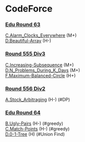 # CodeForce

### [Edu Round 63](https://codeforces.com/contest/1155)
[C.Alarm_Clocks_Everywhere](https://github.com/wisdompeak/CodeForce/tree/master/Edu_Round_63/C.Alarm_Clocks_Everywhere) (M+)    
[D.Beautiful-Array](https://github.com/wisdompeak/CodeForces/tree/master/Edu_Round_63/D.Beautiful-Array) (H-)   

### [Round 555 Div3](https://codeforces.com/contest/1157)
[C.Increasing-Subsequence](https://github.com/wisdompeak/CodeForces/tree/master/Round_555_Div3/C.Increasing-Subsequence) (M+)   
[D.N_Problems_During_K_Days](https://github.com/wisdompeak/CodeForces/tree/master/Round_555_Div3/D.N_Problems_During_K_Days) (M+)   
[F.Maximum-Balanced-Circle](https://github.com/wisdompeak/CodeForces/tree/master/Round_555_Div3/F.Maximum-Balanced-Circle) (H+)   

### [Round 556 Div2](https://codeforces.com/contest/1150)
[A.Stock_Arbitraging](https://github.com/wisdompeak/CodeForces/tree/master/Round_556_Div2/A.Stock_Arbitraging) (H-)   (#DP)   

### [Edu Round 64](https://codeforces.com/contest/1156)
[B.Ugly-Pairs](https://github.com/wisdompeak/CodeForces/tree/master/Edu_Round_64/B.Ugly-Pairs) (H-)     (#greedy)    
[C.Match-Points](https://github.com/wisdompeak/CodeForces/tree/master/Edu_Round_64/C.Match-Points) (H-)     (#greedy)    
[D.0-1-Tree](https://github.com/wisdompeak/CodeForces/tree/master/Edu_Round_64/D.0-1-Tree)  (H)  (#Union Find)

